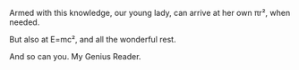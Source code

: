 Armed with this knowledge, our young lady, can arrive at her own πr², when
needed.

But also at E=mc², and all the wonderful rest.

And so can you. My Genius Reader.